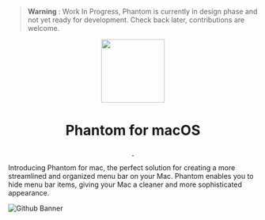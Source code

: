 > **Warning** : Work In Progress, Phantom is currently in design phase and not yet ready for development. Check back later, contributions are welcome.



<p align="center">
  <img src="https://github.com/Aayush9029/Phantom/assets/43297314/f0d41521-3613-4dfb-ba7c-37dcb03d949d" height="128">
  <h1 align="center">Phantom for macOS</h1>
</p>

<p align="center">
  <a aria-label="Follow Developer on Linkedin" href="https://www.linkedin.com/in/aayush-p-616b6b16a/" target="_blank">
    <img alt="" src="https://img.shields.io/badge/Follow%20@Aayush Pokharel-black.svg?style=for-the-badge&logo=Linkedin">
  </a>

<!--     <a aria-label="Download App" href="https://aayush9029.gumroad.com/l/boltapp" target="_blank">
    <img alt="" src="https://img.shields.io/badge/Download%20Latest%20Version-black.svg?style=for-the-badge&logo=apple">
  </a> -->
  <a aria-label="Buy me a coffee (support app's development)" href="https://www.buymeacoffee.com/swiftdev" target="_blank">
    <img alt="" src="https://img.shields.io/badge/Support%20Development-black.svg?style=for-the-badge&logo=ko-fi">
  </a>
</p>

Introducing Phantom for mac, the perfect solution for creating a more streamlined and organized menu bar on your Mac. Phantom enables you to hide menu bar items, giving your Mac a cleaner and more sophisticated appearance.

![Github Banner](https://github.com/Aayush9029/Phantom/assets/43297314/868adc01-b6a4-4ac9-878b-8bb2bb41c1a5)
